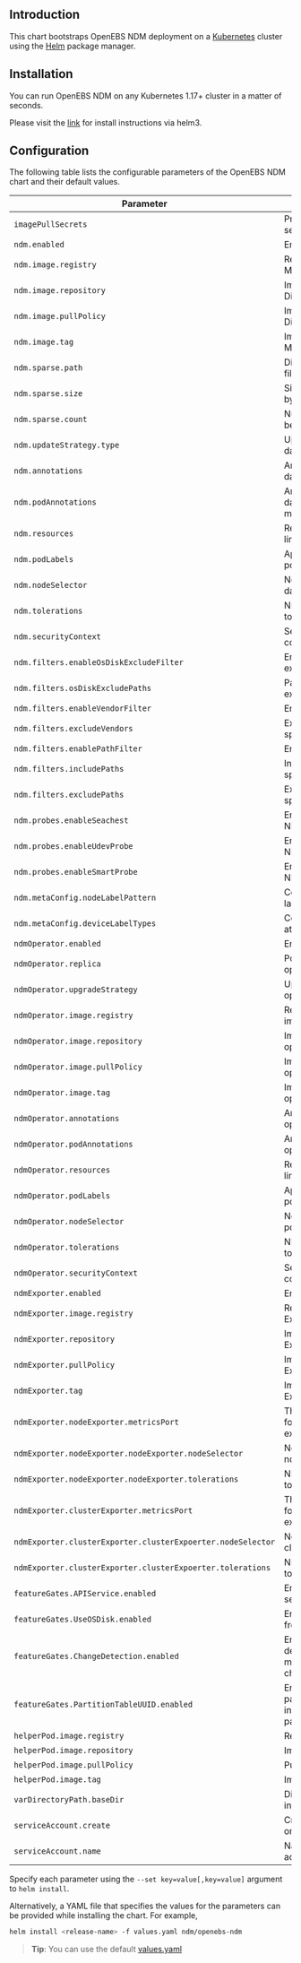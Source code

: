 ## Introduction

This chart bootstraps OpenEBS NDM deployment on a [Kubernetes](http://kubernetes.io) cluster using the
[Helm](https://helm.sh) package manager.

## Installation

You can run OpenEBS NDM on any Kubernetes 1.17+ cluster in a matter of seconds.

Please visit the [link](https://openebs.github.io/node-disk-manager/) for install instructions via helm3.

## Configuration

The following table lists the configurable parameters of the OpenEBS NDM chart and their default values.

| Parameter                                                   | Description                                                                   | Default                                                                                    |
|-------------------------------------------------------------|-------------------------------------------------------------------------------|--------------------------------------------------------------------------------------------|
| `imagePullSecrets`                                          | Provides image pull secrect                                                   | `""`                                                                                       |
| `ndm.enabled`                                               | Enable Node Disk Manager                                                      | `true`                                                                                     |
| `ndm.image.registry`                                        | Registry for Node Disk Manager image                                          | `""`                                                                                       |
| `ndm.image.repository`                                      | Image repository for Node Disk Manager                                        | `openebs/node-disk-manager`                                                                |
| `ndm.image.pullPolicy`                                      | Image pull policy for Node Disk Manager                                       | `IfNotPresent`                                                                             |
| `ndm.image.tag`                                             | Image tag for Node Disk Manager                                               | `2.1.0`                                                                                    |
| `ndm.sparse.path`                                           | Directory where Sparse files are created                                      | `/var/openebs/sparse`                                                                      |
| `ndm.sparse.size`                                           | Size of the sparse file in bytes                                              | `10737418240`                                                                              |
| `ndm.sparse.count`                                          | Number of sparse files to be created                                          | `0`                                                                                        |
| `ndm.updateStrategy.type`                                   | Update strategy for NDM daemonset                                             | `RollingUpdate`                                                                            |
| `ndm.annotations`                                           | Annotations for NDM daemonset metadata                                        | `""`                                                                                       |
| `ndm.podAnnotations`                                        | Annotations for NDM daemonset's pods metadata                                 | `""`                                                                                       |
| `ndm.resources`                                             | Resource and request and limit for containers                                 | `""`                                                                                       |
| `ndm.podLabels`                                             | Appends labels to the pods                                                    | `""`                                                                                       |
| `ndm.nodeSelector`                                          | Nodeselector for daemonset pods                                               | `""`                                                                                       |
| `ndm.tolerations`                                           | NDM daemonset's pod toleration values                                         | `""`                                                                                       |
| `ndm.securityContext`                                       | Seurity context for container                                                 | `""`                                                                                       |
| `ndm.filters.enableOsDiskExcludeFilter`                     | Enable filters of OS disk exclude                                             | `true`                                                                                     |
| `ndm.filters.osDiskExcludePaths`                            | Paths/Mountpoints to be excluded by OS Disk Filter                            | `/,/etc/hosts,/boot`                                                                       |
| `ndm.filters.enableVendorFilter`                            | Enable filters of vendors                                                     | `true`                                                                                     |
| `ndm.filters.excludeVendors`                                | Exclude devices with specified vendor                                         | `CLOUDBYT,OpenEBS`                                                                         |
| `ndm.filters.enablePathFilter`                              | Enable filters of paths                                                       | `true`                                                                                     |
| `ndm.filters.includePaths`                                  | Include devices with specified path patterns                                  | `""`                                                                                       |
| `ndm.filters.excludePaths`                                  | Exclude devices with specified path patterns                                  | `loop,fd0,sr0,/dev/ram,/dev/dm-,/dev/md,/dev/rbd,/dev/zd`                                  |
| `ndm.probes.enableSeachest`                                 | Enable Seachest probe for NDM                                                 | `false`                                                                                    |
| `ndm.probes.enableUdevProbe`                                | Enable Udev probe for NDM                                                     | `true`                                                                                     |
| `ndm.probes.enableSmartProbe`                               | Enable Smart probe for NDM                                                    | `true`                                                                                     |
| `ndm.metaConfig.nodeLabelPattern`                           | Config for adding node labels as BD labels                                    | `kubernetes.io*,beta.kubernetes.io*`                                                       |
| `ndm.metaConfig.deviceLabelTypes`                           | Config for adding device attributes as BD labels                              | `.spec.details.vendor,.spec.details.model,.spec.details.driveType,.spec.filesystem.fsType` |
| `ndmOperator.enabled`                                       | Enable NDM Operator                                                           | `true`                                                                                     |
| `ndmOperator.replica`                                       | Pod replica count for NDM operator                                            | `1`                                                                                        |
| `ndmOperator.upgradeStrategy`                               | Update strategy NDM operator                                                  | `"Recreate"`                                                                               |
| `ndmOperator.image.registry`                                | Registry for NDM operator image                                               | `""`                                                                                       |
| `ndmOperator.image.repository`                              | Image repository for NDM operator                                             | `openebs/node-disk-operator`                                                               |
| `ndmOperator.image.pullPolicy`                              | Image pull policy for NDM operator                                            | `IfNotPresent`                                                                             |
| `ndmOperator.image.tag`                                     | Image tag for NDM operator                                                    | `2.1.0`                                                                                    |
| `ndmOperator.annotations`                                   | Annotations for NDM operator metadata                                         | `""`                                                                                       |
| `ndmOperator.podAnnotations`                                | Annotations for NDM operator's pods metadata                                  | `""`                                                                                       |
| `ndmOperator.resources`                                     | Resource and request and limit for containers                                 | `""`                                                                                       |
| `ndmOperator.podLabels`                                     | Appends labels to the pods                                                    | `""`                                                                                       |
| `ndmOperator.nodeSelector`                                  | Nodeselector for operator pods                                                | `""`                                                                                       |
| `ndmOperator.tolerations`                                   | NDM operator's pod toleration values                                          | `""`                                                                                       |
| `ndmOperator.securityContext`                               | Security context for container                                                | `""`                                                                                       |
| `ndmExporter.enabled`                                       | Enable NDM Exporters                                                          | `false`                                                                                    |
| `ndmExporter.image.registry`                                | Registry for NDM Exporters image                                              | `""`                                                                                       |
| `ndmExporter.repository`                                    | Image repository for NDM Exporters                                            | `openebs/node-disk-exporter`                                                               |
| `ndmExporter.pullPolicy`                                    | Image pull policy for NDM Exporters                                           | `IfNotPresent`                                                                             |
| `ndmExporter.tag`                                           | Image tag for NDM Exporters                                                   | `2.1.0`                                                                                    |
| `ndmExporter.nodeExporter.metricsPort`                      | The TCP port number used for exposing NDM node exporter metrics               | `9101`                                                                                     |
| `ndmExporter.nodeExporter.nodeExporter.nodeSelector`        | Node selector for NDM node exporter pods                                      | `9101`                                                                                     |
| `ndmExporter.nodeExporter.nodeExporter.tolerations`         | NDM node exporter toleration values                                           | `9101`                                                                                     |
| `ndmExporter.clusterExporter.metricsPort`                   | The TCP port number used for exposing NDM cluster exporter metrics            | `9100`                                                                                     |
| `ndmExporter.clusterExporter.clusterExpoerter.nodeSelector` | Node selector for NDM cluster exporter pod                                    | `9100`                                                                                     |
| `ndmExporter.clusterExporter.clusterExpoerter.tolerations`  | NDM cluster exporter toleraion values                                         | `9100`                                                                                     |
| `featureGates.APIService.enabled`                           | Enable the gRPC API service of NDM                                            | `false`                                                                                    |
| `featureGates.UseOSDisk.enabled`                            | Enable feature-gate to use free space on OS disk                              | `false`                                                                                    |
| `featureGates.ChangeDetection.enabled`                      | Enable feature-gate to detect mountpoint/filesystem/size changes              | `false`                                                                                    |
| `featureGates.PartitionTableUUID.enabled`                   | Enable feature-gate to use partition table UUID instead of creating partition | `true`                                                                                     |
| `helperPod.image.registry`                                  | Registry for helper image                                                     | `""`                                                                                       |
| `helperPod.image.repository`                                | Image for helper pod                                                          | `openebs/linux-utils`                                                                      |
| `helperPod.image.pullPolicy`                                | Pull policy for helper pod                                                    | `IfNotPresent`                                                                             |
| `helperPod.image.tag`                                       | Image tag for helper image                                                    | `3.4.0`                                                                                    |
| `varDirectoryPath.baseDir`                                  | Directory to store debug info and so forth                                    | `/var/openebs`                                                                             |
| `serviceAccount.create`                                     | Create a service account or not                                               | `true`                                                                                     |
| `serviceAccount.name`                                       | Name for the service account                                                  | `true`                                                                                     |


Specify each parameter using the `--set key=value[,key=value]` argument to `helm install`.

Alternatively, a YAML file that specifies the values for the parameters can be provided while installing the chart. For example,

```bash
helm install <release-name> -f values.yaml ndm/openebs-ndm
```

> **Tip**: You can use the default [values.yaml](values.yaml)
